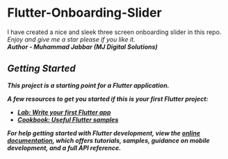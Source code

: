 # Flutter-Onboarding-Slider
I have created a nice and sleek three screen onboarding slider in this repo. <br>
<i>Enjoy and give me a star please if you like it.<i><br>
<b>Author - Muhammad Jabbar (MJ Digital Solutions)<b>


## Getting Started

This project is a starting point for a Flutter application.

A few resources to get you started if this is your first Flutter project:

- [Lab: Write your first Flutter app](https://docs.flutter.dev/get-started/codelab)
- [Cookbook: Useful Flutter samples](https://docs.flutter.dev/cookbook)

For help getting started with Flutter development, view the
[online documentation](https://docs.flutter.dev/), which offers tutorials,
samples, guidance on mobile development, and a full API reference.
